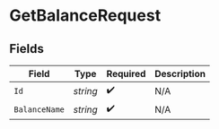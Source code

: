 # GetBalanceRequest


## Fields

| Field              | Type               | Required           | Description        |
| ------------------ | ------------------ | ------------------ | ------------------ |
| `Id`               | *string*           | :heavy_check_mark: | N/A                |
| `BalanceName`      | *string*           | :heavy_check_mark: | N/A                |